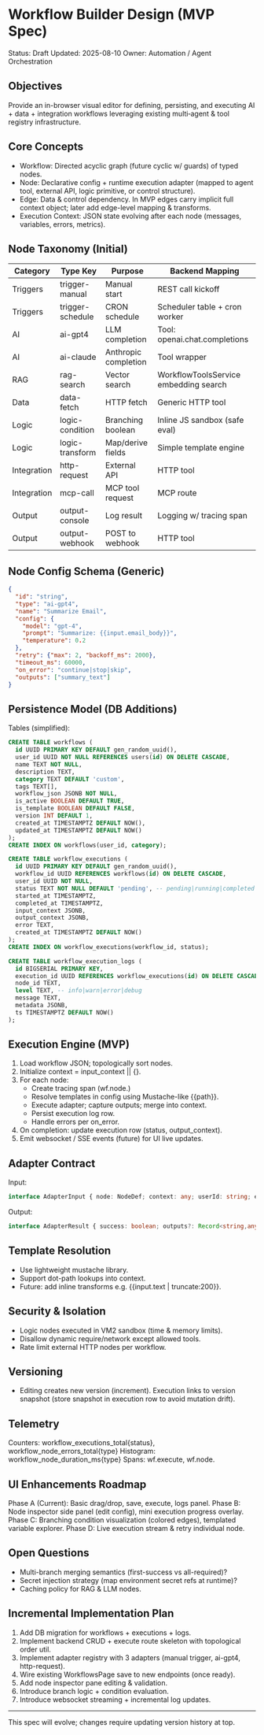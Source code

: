 # Workflow Builder Design (MVP Spec)
Status: Draft
Updated: 2025-08-10
Owner: Automation / Agent Orchestration

## Objectives
Provide an in-browser visual editor for defining, persisting, and executing AI + data + integration workflows leveraging existing multi‑agent & tool registry infrastructure.

## Core Concepts
- Workflow: Directed acyclic graph (future cyclic w/ guards) of typed nodes.
- Node: Declarative config + runtime execution adapter (mapped to agent tool, external API, logic primitive, or control structure).
- Edge: Data & control dependency. In MVP edges carry implicit full context object; later add edge-level mapping & transforms.
- Execution Context: JSON state evolving after each node (messages, variables, errors, metrics).

## Node Taxonomy (Initial)
| Category | Type Key | Purpose | Backend Mapping |
|----------|----------|---------|-----------------|
| Triggers | trigger-manual | Manual start | REST call kickoff |
| Triggers | trigger-schedule | CRON schedule | Scheduler table + cron worker |
| AI | ai-gpt4 | LLM completion | Tool: openai.chat.completions |
| AI | ai-claude | Anthropic completion | Tool wrapper |
| RAG | rag-search | Vector search | WorkflowToolsService embedding search |
| Data | data-fetch | HTTP fetch | Generic HTTP tool |
| Logic | logic-condition | Branching boolean | Inline JS sandbox (safe eval) |
| Logic | logic-transform | Map/derive fields | Simple template engine |
| Integration | http-request | External API | HTTP tool |
| Integration | mcp-call | MCP tool request | MCP route |
| Output | output-console | Log result | Logging w/ tracing span |
| Output | output-webhook | POST to webhook | HTTP tool |

## Node Config Schema (Generic)
```json
{
  "id": "string",
  "type": "ai-gpt4",
  "name": "Summarize Email",
  "config": {
    "model": "gpt-4",
    "prompt": "Summarize: {{input.email_body}}",
    "temperature": 0.2
  },
  "retry": {"max": 2, "backoff_ms": 2000},
  "timeout_ms": 60000,
  "on_error": "continue|stop|skip",
  "outputs": ["summary_text"]
}
```

## Persistence Model (DB Additions)
Tables (simplified):
```sql
CREATE TABLE workflows (
  id UUID PRIMARY KEY DEFAULT gen_random_uuid(),
  user_id UUID NOT NULL REFERENCES users(id) ON DELETE CASCADE,
  name TEXT NOT NULL,
  description TEXT,
  category TEXT DEFAULT 'custom',
  tags TEXT[],
  workflow_json JSONB NOT NULL,
  is_active BOOLEAN DEFAULT TRUE,
  is_template BOOLEAN DEFAULT FALSE,
  version INT DEFAULT 1,
  created_at TIMESTAMPTZ DEFAULT NOW(),
  updated_at TIMESTAMPTZ DEFAULT NOW()
);
CREATE INDEX ON workflows(user_id, category);

CREATE TABLE workflow_executions (
  id UUID PRIMARY KEY DEFAULT gen_random_uuid(),
  workflow_id UUID REFERENCES workflows(id) ON DELETE CASCADE,
  user_id UUID NOT NULL,
  status TEXT NOT NULL DEFAULT 'pending', -- pending|running|completed|failed|canceled
  started_at TIMESTAMPTZ,
  completed_at TIMESTAMPTZ,
  input_context JSONB,
  output_context JSONB,
  error TEXT,
  created_at TIMESTAMPTZ DEFAULT NOW()
);
CREATE INDEX ON workflow_executions(workflow_id, status);

CREATE TABLE workflow_execution_logs (
  id BIGSERIAL PRIMARY KEY,
  execution_id UUID REFERENCES workflow_executions(id) ON DELETE CASCADE,
  node_id TEXT,
  level TEXT, -- info|warn|error|debug
  message TEXT,
  metadata JSONB,
  ts TIMESTAMPTZ DEFAULT NOW()
);
```

## Execution Engine (MVP)
1. Load workflow JSON; topologically sort nodes.
2. Initialize context = input_context || {}.
3. For each node:
   - Create tracing span (wf.node.<type>)
   - Resolve templates in config using Mustache-like {{path}}.
   - Execute adapter; capture outputs; merge into context.
   - Persist execution log row.
   - Handle errors per on_error.
4. On completion: update execution row (status, output_context).
5. Emit websocket / SSE events (future) for UI live updates.

## Adapter Contract
Input:
```ts
interface AdapterInput { node: NodeDef; context: any; userId: string; executionId: string; }
```
Output:
```ts
interface AdapterResult { success: boolean; outputs?: Record<string,any>; error?: string; metrics?: Record<string,number>; }
```

## Template Resolution
- Use lightweight mustache library.
- Support dot-path lookups into context.
- Future: add inline transforms e.g. {{input.text | truncate:200}}.

## Security & Isolation
- Logic nodes executed in VM2 sandbox (time & memory limits).
- Disallow dynamic require/network except allowed tools.
- Rate limit external HTTP nodes per workflow.

## Versioning
- Editing creates new version (increment). Execution links to version snapshot (store snapshot in execution row to avoid mutation drift).

## Telemetry
Counters: workflow_executions_total{status}, workflow_node_errors_total{type}
Histogram: workflow_node_duration_ms{type}
Spans: wf.execute, wf.node.<type>

## UI Enhancements Roadmap
Phase A (Current): Basic drag/drop, save, execute, logs panel.
Phase B: Node inspector side panel (edit config), mini execution progress overlay.
Phase C: Branching condition visualization (colored edges), templated variable explorer.
Phase D: Live execution stream & retry individual node.

## Open Questions
- Multi-branch merging semantics (first-success vs all-required)?
- Secret injection strategy (map environment secret refs at runtime)?
- Caching policy for RAG & LLM nodes.

## Incremental Implementation Plan
1. Add DB migration for workflows + executions + logs.
2. Implement backend CRUD + execute route skeleton with topological order util.
3. Implement adapter registry with 3 adapters (manual trigger, ai-gpt4, http-request).
4. Wire existing WorkflowsPage save to new endpoints (once ready).
5. Add node inspector pane editing & validation.
6. Introduce branch logic + condition evaluation.
7. Introduce websocket streaming + incremental log updates.

---
This spec will evolve; changes require updating version history at top.
